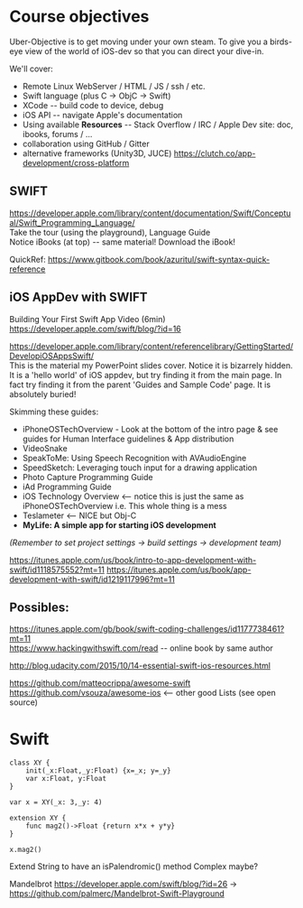 # Course objectives

Uber-Objective is to get moving under your own steam. To give you a birds-eye view
 of the world of iOS-dev so that you can direct your dive-in.

We'll cover:  
 - Remote Linux WebServer / HTML / JS / ssh / etc.
 - Swift language (plus C -> ObjC -> Swift)
 - XCode -- build code to device, debug
 - iOS API -- navigate Apple's documentation
 - Using available **Resources** -- Stack Overflow / IRC / Apple Dev site: doc, ibooks, forums / ...
 - collaboration using GitHub / Gitter
 - alternative frameworks (Unity3D, JUCE) https://clutch.co/app-development/cross-platform


## SWIFT

https://developer.apple.com/library/content/documentation/Swift/Conceptual/Swift_Programming_Language/  
Take the tour (using the playground), Language Guide  
Notice iBooks (at top) -- same material! Download the iBook!

QuickRef: https://www.gitbook.com/book/azuritul/swift-syntax-quick-reference


## iOS AppDev with SWIFT

Building Your First Swift App Video (6min) https://developer.apple.com/swift/blog/?id=16

https://developer.apple.com/library/content/referencelibrary/GettingStarted/DevelopiOSAppsSwift/  
This is the material my PowerPoint slides cover.
Notice it is bizarrely hidden.  It is a 'hello world' of iOS appdev, but try finding it from the main page.
  In fact try finding it from the parent 'Guides and Sample Code' page. It is absolutely buried!

Skimming these guides:
 * iPhoneOSTechOverview - Look at the bottom of the intro page & see guides for Human Interface guidelines & App distribution
 * VideoSnake
 * SpeakToMe: Using Speech Recognition with AVAudioEngine
 * SpeedSketch: Leveraging touch input for a drawing application
 * Photo Capture Programming Guide
 * iAd Programming Guide
 * iOS Technology Overview <-- notice this is just the same as iPhoneOSTechOverview i.e. This whole thing is a mess
 * Teslameter <-- NICE but Obj-C
 * **MyLife: A simple app for starting iOS development**
 
_(Remember to set project settings -> build settings -> development team)_

https://itunes.apple.com/us/book/intro-to-app-development-with-swift/id1118575552?mt=11
https://itunes.apple.com/us/book/app-development-with-swift/id1219117996?mt=11


## Possibles:

https://itunes.apple.com/gb/book/swift-coding-challenges/id1177738461?mt=11  
https://www.hackingwithswift.com/read -- online book by same author

http://blog.udacity.com/2015/10/14-essential-swift-ios-resources.html

https://github.com/matteocrippa/awesome-swift  
https://github.com/vsouza/awesome-ios <-- other good Lists (see open source)


# Swift

```
class XY {
    init(_x:Float,_y:Float) {x=_x; y=_y}
    var x:Float, y:Float
}

var x = XY(_x: 3,_y: 4)

extension XY {
    func mag2()->Float {return x*x + y*y}
}

x.mag2()
```

Extend String to have an isPalendromic() method
Complex maybe?

Mandelbrot https://developer.apple.com/swift/blog/?id=26 -> https://github.com/palmerc/Mandelbrot-Swift-Playground

